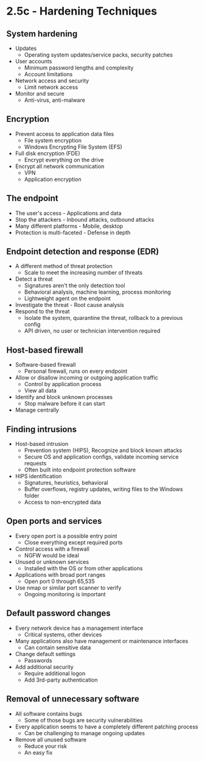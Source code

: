 # 2.5c - Hardening Techniques
## System hardening
- Updates
	- Operating system updates/service packs, security patches
- User accounts
	- Minimum password lengths and complexity
	- Account limitations
- Network access and security
	- Limit network access
- Monitor and secure
	- Anti-virus, anti-malware
## Encryption
- Prevent access to application data files
	- File system encryption
	- Windows Encrypting File System (EFS)
- Full disk encryption (FDE)
	- Encrypt everything on the drive
- Encrypt all network communication
	- VPN
	- Application encryption
## The endpoint
- The user's access - Applications and data
- Stop the attackers - Inbound attacks, outbound attacks
- Many different platforms - Mobile, desktop
- Protection is multi-faceted - Defense in depth
## Endpoint detection and response (EDR)
- A different method of threat protection
	- Scale to meet the increasing number of threats
- Detect a threat
	- Signatures aren't the only detection tool
	- Behavioral analysis, machine learning, process monitoring
	- Lightweight agent on the endpoint
- Investigate the threat - Root cause analysis
- Respond to the threat
	- Isolate the system, quarantine the threat, rollback to a previous config
	- API driven, no user or technician intervention required
## Host-based firewall
- Software-based firewall
	- Personal firewall, runs on every endpoint
- Allow or disallow incoming or outgoing application traffic
	- Control by application process
	- View all data
- Identify and block unknown processes
	- Stop malware before it can start
- Manage centrally
## Finding intrusions
- Host-based intrusion
	- Prevention system (HIPS), Recognize and block known attacks
	- Secure OS and application configs, validate incoming service requests
	- Often built into endpoint protection software
- HIPS identification
	- Signatures, heuristics, behavioral
	- Buffer overflows, registry updates, writing files to the Windows folder
	- Access to non-encrypted data
## Open ports and services
- Every open port is a possible entry point
	- Close everything except required ports
- Control access with a firewall
	- NGFW would be ideal
- Unused or unknown services
	- Installed with the OS or from other applications
- Applications with broad port ranges
	- Open port 0 through 65,535
- Use nmap or similar port scanner to verify
	- Ongoing monitoring is important
## Default password changes
- Every network device has a management interface
	- Critical systems, other devices
- Many applications also have management or maintenance interfaces
	- Can contain sensitive data
- Change default settings
	- Passwords
- Add additional security
	- Require additional logon
	- Add 3rd-party authentication
## Removal of unnecessary software
- All software contains bugs
	- Some of those bugs are security vulnerabilities
- Every application seems to have a completely different patching process
	- Can be challenging to manage ongoing updates
- Remove all unused software
	- Reduce your risk
	- An easy fix
